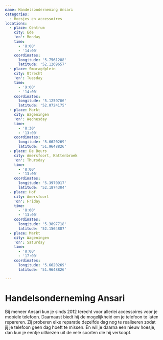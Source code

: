 ```yaml
---
name: Handelsonderneming Ansari
categories:
  - Hoesjes en accessoires
locations:
  - place: Centrum
    city: Ede
    'on': Monday
    time:
      - '8:00'
      - '14:00'
    coordinates:
      longitude: '5.7561288'
      latitude: '52.1269657'
  - place: Smaragdplein
    city: Utrecht
    'on': Tuesday
    time:
      - '9:00'
      - '14:00'
    coordinates:
      longitude: '5.1259706'
      latitude: '52.0724175'
  - place: Markt
    city: Wageningen
    'on': Wednesday
    time:
      - '8:30'
      - '13:00'
    coordinates:
      longitude: '5.6620269'
      latitude: '51.9648826'
  - place: De Beurs
    city: Amersfoort, Kattenbroek
    'on': Thursday
    time:
      - '8:00'
      - '13:00'
    coordinates:
      longitude: '5.3970917'
      latitude: '52.1874304'
  - place: Hof
    city: Amersfoort
    'on': Friday
    time:
      - '8:00'
      - '13:00'
    coordinates:
      longitude: '5.3897718'
      latitude: '52.1564887'
  - place: Markt
    city: Wageningen
    'on': Saturday
    time:
      - '8:00'
      - '17:00'
    coordinates:
      longitude: '5.6620269'
      latitude: '51.9648826'

---
```


# Handelsonderneming Ansari

Bij meneer Ansari kun je sinds 2012 terecht voor allerlei accessoires voor je mobiele telefoon. Daarnaast biedt hij de mogelijkheid om je telefoon te laten repareren. Zij proberen elke reparatie dezelfde dag nog te realiseren zodat jij je telefoon geen dag hoeft te missen. En wil je daarna een nieuw hoesje, dan kun je eentje uitkiezen uit de vele soorten die hij verkoopt.

 
